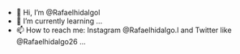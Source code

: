 - 👋 Hi, I’m @Rafaelhidalgol
- 🌱 I’m currently learning ...
- 📫 How to reach me: Instagram @Rafaelhidalgo.l and Twitter like @Rafaelhidalgo26 ...

<!---
Rafaelhidalgol/Rafaelhidalgol is a ✨ special ✨ repository because its `README.md` (this file) appears on your GitHub profile.
You can click the Preview link to take a look at your changes.
--->
